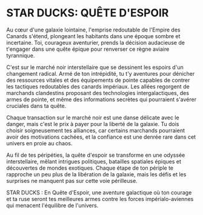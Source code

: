 # STAR DUCKS: QUÊTE D'ESPOIR

Au cœur d'une galaxie lointaine, l'emprise redoutable de l'Empire des Canards s'étend, plongeant les habitants dans une époque sombre et incertaine. Toi, courageux aventurier, prends la décision audacieuse de t'engager dans une quête épique pour renverser ce règne aviaire tyrannique.

C'est sur le marché noir interstellaire que se dessinent les espoirs d'un changement radical. Armé de ton intrépidité, tu t'y aventures pour dénicher des ressources vitales et des équipements de pointe capables de contrer les tactiques redoutables des canards impériaux. Les allées regorgent de marchands clandestins proposant des technologies intergalactiques, des armes de pointe, et même des informations secrètes qui pourraient s'avérer cruciales dans ta quête.

Chaque transaction sur le marché noir est une danse délicate avec le danger, mais c'est le prix à payer pour la liberté de la galaxie. Tu dois choisir soigneusement tes alliances, car certains marchands pourraient avoir des motivations cachées, et la confiance est une denrée rare dans cet univers en proie au chaos.

Au fil de tes péripéties, la quête d'espoir se transforme en une odyssée interstellaire, mêlant intrigues politiques, batailles spatiales épiques et découvertes de mondes exotiques. Chaque étape de ton périple te rapproche un peu plus de la libération de la galaxie, mais les défis et les surprises ne manquent pas sur cette voie périlleuse.

STAR DUCKS : En Quête d'Espoir, une aventure galactique où ton courage et ta ruse seront tes meilleures armes contre les forces impérialo-aviennes qui menacent l'équilibre de l'univers.